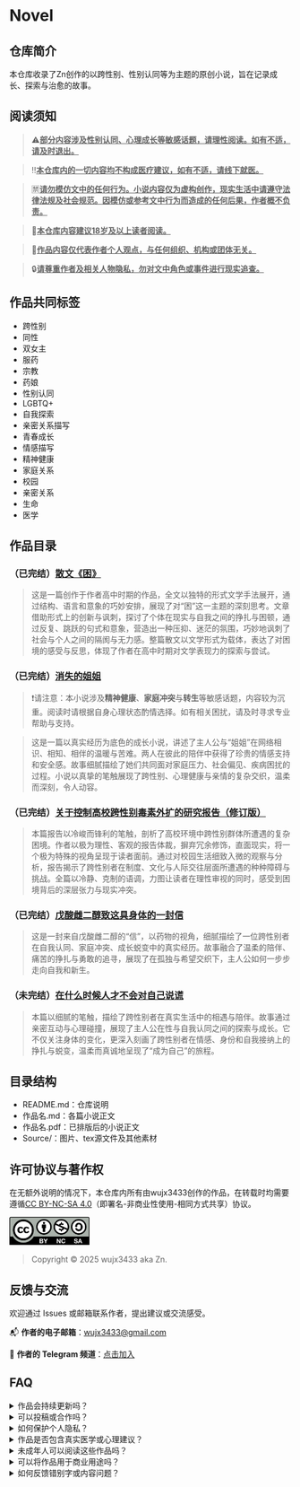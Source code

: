 # Novel

## 仓库简介

本仓库收录了Zn创作的以跨性别、性别认同等为主题的原创小说，旨在记录成长、探索与治愈的故事。

## 阅读须知

> ⚠️<u>**部分内容涉及性别认同、心理成长等敏感话题，请理性阅读。如有不适，请及时退出。**</u>

> ‼️<u>**本仓库内的一切内容均不构成医疗建议，如有不适，请线下就医。**</u>

> 🈲<u>**请勿模仿文中的任何行为。小说内容仅为虚构创作，现实生活中请遵守法律法规及社会规范。因模仿或参考文中行为而造成的任何后果，作者概不负责。**</u> 

> 🔞<u>**本仓库内容建议18岁及以上读者阅读。**</u>

> 💬<u>**作品内容仅代表作者个人观点，与任何组织、机构或团体无关。**</u>

> 🔒<u>**请尊重作者及相关人物隐私，勿对文中角色或事件进行现实追查。**</u>

## 作品共同标签

- 跨性别
- 同性
- 双女主
- 服药
- 宗教
- 药娘
- 性别认同
- LGBTQ+
- 自我探索
- 亲密关系描写
- 青春成长
- 情感描写
- 精神健康
- 家庭关系
- 校园
- 亲密关系
- 生命
- 医学

## 作品目录

### （已完结）[散文《困》](./散文%20《困》.pdf)

> 这是一篇创作于作者高中时期的作品，全文以独特的形式文学手法展开，通过结构、语言和意象的巧妙安排，展现了对“困”这一主题的深刻思考。文章借助形式上的创新与讽刺，探讨了个体在现实与自我之间的挣扎与困顿，通过反复、跳跃的句式和意象，营造出一种压抑、迷茫的氛围，巧妙地讽刺了社会与个人之间的隔阂与无力感。整篇散文以文学形式为载体，表达了对困境的感受与反思，体现了作者在高中时期对文学表现力的探索与尝试。

### （已完结）[消失的姐姐](./消失的姐姐.md)

> ❗️请注意：本小说涉及**精神健康**、**家庭冲突**与**转生**等敏感话题，内容较为沉重。阅读时请根据自身心理状态酌情选择。如有相关困扰，请及时寻求专业帮助与支持。

> 这是一篇以真实经历为底色的成长小说，讲述了主人公与“姐姐”在网络相识、相知、相伴的温暖与苦难。两人在彼此的陪伴中获得了珍贵的情感支持和安全感。故事细腻描绘了她们共同面对家庭压力、社会偏见、疾病困扰的过程。小说以真挚的笔触展现了跨性别、心理健康与亲情的复杂交织，温柔而深刻，令人动容。

### （已完结）[关于控制高校跨性别毒素外扩的研究报告（修订版）](./关于控制高校跨性别毒素外扩的研究报告（修订版）.pdf)

> 本篇报告以冷峻而锋利的笔触，剖析了高校环境中跨性别群体所遭遇的复杂困境。作者以极为理性、客观的报告体裁，摒弃冗余修饰，直面现实，将一个极为特殊的视角呈现于读者面前。通过对校园生活细致入微的观察与分析，报告揭示了跨性别者在制度、文化与人际交往层面所遭遇的种种障碍与挑战。全篇以冷静、克制的语调，力图让读者在理性审视的同时，感受到困境背后的深层张力与现实冲突。

### （已完结）[戊酸雌二醇致这具身体的一封信](./戊酸雌二醇致这具身体的一封信.md)

> 这是一封来自戊酸雌二醇的“信”，以药物的视角，细腻描绘了一位跨性别者在自我认同、家庭冲突、成长蜕变中的真实经历。故事融合了温柔的陪伴、痛苦的挣扎与勇敢的追寻，展现了在孤独与希望交织下，主人公如何一步步走向自我和新生。

### （未完结）[在什么时候人才不会对自己说谎](./在什么时候人才不会对自己说谎.md)

> 本篇以细腻的笔触，描绘了跨性别者在真实生活中的相遇与陪伴。故事通过亲密互动与心理碰撞，展现了主人公在性与自我认同之间的探索与成长。它不仅关注身体的变化，更深入刻画了跨性别者在情感、身份和自我接纳上的挣扎与蜕变，温柔而真诚地呈现了“成为自己”的旅程。

## 目录结构

- README.md：仓库说明
- 作品名.md：各篇小说正文
- 作品名.pdf：已排版后的小说正文
- Source/：图片、tex源文件及其他素材

## 许可协议与著作权

在无额外说明的情况下，本仓库内所有由wujx3433创作的作品，在转载时均需要遵循[CC BY-NC-SA 4.0](https://creativecommons.org/licenses/by-nc-sa/4.0/)（即署名-非商业性使用-相同方式共享）协议。

<img src="./Source/Cc-by-nc-sa_icon.svg.png" alt="CC BY-NC-SA" height="50">

> Copyright © 2025 wujx3433 aka Zn.

## 反馈与交流

欢迎通过 Issues 或邮箱联系作者，提出建议或交流感受。

📬 **作者的电子邮箱**：[wujx3433@gmail.com](mailto:wujx3433@gmail.com)

📢 **作者的 Telegram 频道**：[点击加入](https://t.me/ZnP_mansion)

## FAQ

<details>
  <summary>作品会持续更新吗？</summary>
  <ul>目前标记为<b>（未完结）</b>的作品仍在连载中，作者会不定期更新内容，可以<a href=https://t.me/ZnP_mansion>加入作者的Telegram频道</a>来获取最新通知，也可以通过频道的群组来向作者催更或贡献好点子。</ul>
</details>

<details>
  <summary>可以投稿或合作吗？</summary>
  <ul>目前作者并不接受使用 Pull Requests 功能直接接受投稿，但作者依旧欢迎各位有好点子的朋友与我共同探讨关于成长的话题，说不定你的创意就会被我写进正文中。<br>
  如果您提供的创意足够丰富，您或许可以成为某篇文章的共同创作者。</ul>
</details>

<details>
  <summary>如何保护个人隐私？</summary>
  <ul>文中的部分情节虽取材自作者的亲身经历，但并不完全有现实原型。请勿对文中角色或事件进行现实追查，尊重作者及相关人物隐私。<br>
  文中角色的姓名均为作者虚构，与现实并无任何联系。</ul>
</details>

<details>
  <summary>作品是否包含真实医学或心理建议？</summary>
  <ul>本仓库所有内容均为虚构或个人经历分享，不构成任何医学或心理健康建议。如有相关困扰，请<b>务必</b>寻求专业帮助。
  作者不会对模仿文中情节而造成的一切后果负责。</ul>
</details>

<details>
  <summary>未成年人可以阅读这些作品吗？</summary>
  <ul>本仓库内容因包含性、性别等争议性较强的内容，建议18岁及以上读者阅读。人类幼崽请不要阅读。</ul>
</details>

<details>
  <summary>可以将作品用于商业用途吗？</summary>
  <ul>所有作品均遵循<a href=https://creativecommons.org/licenses/by-nc-sa/4.0>CC BY-NC-SA 4.0</a>（即署名-非商业性使用-相同方式共享）协议，仅允许非商业性使用。商业用途请联系作者获得授权。</ul>
</details>

<details>
  <summary>如何反馈错别字或内容问题？</summary>
  <ul>欢迎通过 Issues 区提交错别字、内容建议或其他问题，作者会及时修订和回复。</ul>
</details>

